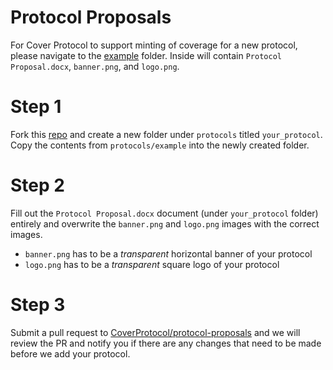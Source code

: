 # Protocol Proposals

For Cover Protocol to support minting of coverage for a new protocol, please navigate to the [example](https://github.com/CoverProtocol/protocol-proposals/tree/main/protocols/example) folder. Inside will contain `Protocol Proposal.docx`, `banner.png`, and `logo.png`. 

# Step 1
Fork this [repo](https://github.com/CoverProtocol/protocol-proposals) and create a new folder under `protocols` titled `your_protocol`. Copy the contents from `protocols/example` into the newly created folder.

# Step 2
Fill out the `Protocol Proposal.docx` document (under `your_protocol` folder) entirely and overwrite the `banner.png` and `logo.png` images with the correct images.
* `banner.png` has to be a *transparent* horizontal banner of your protocol
* `logo.png` has to be a *transparent* square logo of your protocol

# Step 3
Submit a pull request to [CoverProtocol/protocol-proposals](https://github.com/CoverProtocol/protocol-proposals/tree/main) and we will review the PR and notify you if there are any changes that need to be made before we add your protocol.
